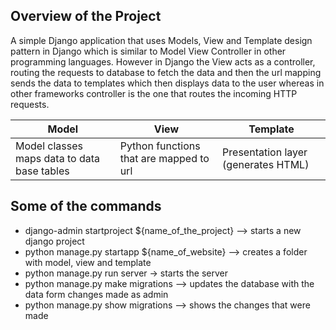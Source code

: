 <h2> Overview of the Project </h2>

A simple Django application that uses Models, View and Template design pattern in Django which is similar to Model View Controller in other programming languages. However in Django the View acts as a controller, routing the requests to database to fetch the data and then the url mapping sends the data to templates which then displays data to the user whereas in other frameworks controller is the one that routes the incoming HTTP requests. 


Model | View | Template   
------ | ---- | -----------
Model classes maps data to data base tables | Python functions that are mapped to url | Presentation layer (generates HTML)


<h2>Some of the commands </h2>

* django-admin startproject ${name_of_the_project} -->  starts a new django project
* python manage.py startapp ${name_of_website} --> creates a folder with model, view and template
* python manage.py run server -> starts the server
* python manage.py make migrations --> updates the database with the data form changes made as admin
* python manage.py show migrations --> shows the changes that were made

